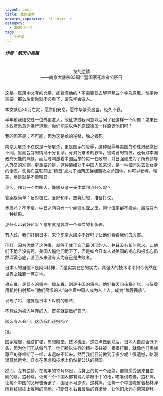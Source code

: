 ```yaml
---
layout: post
title: 龙的逆鳞
excerpt_separator:  <!--more-->
category: 
  - 2020下半年
tags:
  - 未分类
---
```


##### 作者：航天小英雄

<br>

<center>龙的逆鳞<br>
——南京大屠杀83周年暨国家死难者公祭日</center>

<br>这是一篇用中文写的文章，能看懂他的人不需要我去解释那五个字的意思。如果你需要，那么后面你就不必看了，请先学会做人。

本文献给30万亡灵，愿你们安息，愿中华繁荣昌盛，经久不衰。

半年前我结交过一位外国友人，他征求过我同意以后问了我这样一个问题：如果日本政府愿意为暴行道歉，你们能像以色列原谅德国一样原谅他们吗？

我的回答是：不可能，因为这是龙的逆鳞，触之者死。

南京大屠杀不仅仅是一场屠杀，更是国家的耻辱，这种耻辱与美国的珍珠港纪念日不同，里面包含的情绪十分复杂，有对死难者的哀悼，侵略者的憎恨，还有对本国政府无能的痛恨。而后者刺激着中国后来的每一任政府，对日强硬成为了所有领导人外交的准则。更重要的是，这种情绪对于中国人民来说，是一种如同失去处女身的憎恶。使得在互联网上“精日”成为了被网民群起而攻之的团体。你可以粉苏，精美，但是就是不能精日。

那么，作为一个中国人，能够从这一天中学到点什么呢？

答案很简单：反对极左，爱好和平。放弃幻想，准备打仗。

矛盾吗？不矛盾，中日之间只有一个能做东亚之王，两个国家都不服输，最后只有一种结果。

那什么叫爱好和平？意思就是要做一个理性的复仇者。

有人说，我们打到日本，来个东京大屠杀不好吗？让他们看看我们的厉害。

不好，因为你做了这件事，就等于成了自己最讨厌的人，并且没有任何意义。让他们下跪？没有用，美国人逼他们跪下了，但是如今日本人对美国的戒心和报复心仍然深藏心底，甚至从来没有认为自己是失败者。

日本人的自信不是阿Q精神，而是实实在在的实力，其强大的技术水平如今仍然在世界上独霸一席之地。

极右翼，是日本的毒瘤，极左翼，则是中国的毒瘤。他们每天向往着扩张，向往着用机枪扫射那些“他们痛恨的人”向往着中国人成为人上人，成为“优等民族”。

发现了吗，这就是日本人以前的想法。

不想成为被人唾弃的人，首先就要做好自己。

那么有人会问，这仇我们还报吗？

报。

国家崛起，经济扩张，思想殿堂，技术碾压。这四点做到以后，日本人自然会低下头，因为他们无从傲气了。他们赖以生存的精神支柱被一根根打断，就像他们民族尊严的脊椎断了一样，永远站不起来。然而我们目前做到了多少呢？很遗憾，路漫漫其修远兮。日本在思想和技术上仍然是公认的强国。

然而，龙有逆鳞，在每年的12月13日，龙身上的每一个细胞，都能感受到来自逆鳞的痛。这种痛，让每一个中国人都有能力拿起手中的枪，瞄准侵略者，这种痛，让每个中国的父母告诉孩子，国耻不可原谅，这种痛，让每一个中国魂冒着枪林弹雨将红旗插上胜利的高地，打断日本右翼最后的脊梁骨，让他们永远向南京跪拜。